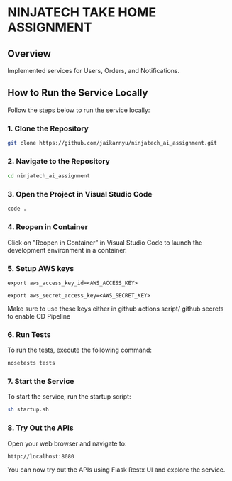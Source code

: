 
# NINJATECH TAKE HOME ASSIGNMENT 

## Overview

Implemented services for Users, Orders, and Notifications.

## How to Run the Service Locally

Follow the steps below to run the service locally:

### 1. Clone the Repository

```bash
git clone https://github.com/jaikarnyu/ninjatech_ai_assignment.git
```

### 2. Navigate to the Repository

```bash
cd ninjatech_ai_assignment
```

### 3. Open the Project in Visual Studio Code

```bash
code .
```

### 4. Reopen in Container

Click on "Reopen in Container" in Visual Studio Code to launch the development environment in a container.

### 5. Setup AWS keys

``` 
export aws_access_key_id=<AWS_ACCESS_KEY>
```
``` 
export aws_secret_access_key=<AWS_SECRET_KEY>
```

Make sure to use these keys either in github actions script/ github secrets to enable CD Pipeline

### 6. Run Tests

To run the tests, execute the following command:

```bash
nosetests tests
```


### 7. Start the Service

To start the service, run the startup script:

```bash
sh startup.sh
```

### 8. Try Out the APIs

Open your web browser and navigate to:

```
http://localhost:8080
```

You can now try out the APIs using Flask Restx UI and explore the service.





